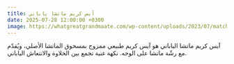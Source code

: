 ```yaml
---
title: آيس كريم ماتشا ياباني
date: 2025-07-28 12:00:00 +0300
image: https://whatgreatgrandmaate.com/wp-content/uploads/2023/07/matcha-ice-cream-fb.jpg
---
```


آيس كريم ماتشا الياباني هو آيس كريم طبيعي ممزوج بمسحوق الماتشا الأصلي، ويُقدّم مع رشّة ماتشا على الوجه. نكهة غنية تجمع بين الحلاوة والانتعاش الياباني. 